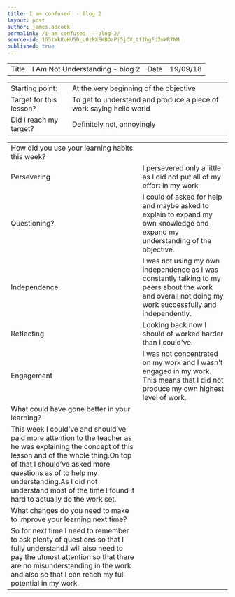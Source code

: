 ```yaml
---
title: I am confused  - Blog 2
layout: post
author: james.adcock
permalink: /i-am-confused----blog-2/
source-id: 1G5tWkKoHU5D_U0zPXEKBOaPi5jCV_tfIhgFd2mWR7NM
published: true
---
```

<table>
  <tr>
    <td>Title</td>
    <td>I Am Not Understanding - blog 2</td>
    <td>Date</td>
    <td>19/09/18</td>
  </tr>
</table>


<table>
  <tr>
    <td>Starting point:</td>
    <td>At the very beginning of the objective</td>
  </tr>
  <tr>
    <td>Target for this lesson?</td>
    <td>To get to understand and produce a piece of work saying hello world</td>
  </tr>
  <tr>
    <td>Did I reach my target? </td>
    <td>Definitely not, annoyingly</td>
  </tr>
</table>


<table>
  <tr>
    <td>How did you use your learning habits this week?</td>
    <td></td>
  </tr>
  <tr>
    <td>Persevering</td>
    <td>I persevered only a little as I did not put all of my effort in my work</td>
  </tr>
  <tr>
    <td>Questioning?</td>
    <td>I could of asked for help and maybe asked to explain to expand my own knowledge and expand my understanding of the objective.</td>
  </tr>
  <tr>
    <td>Independence</td>
    <td>I was not using my own independence as I was constantly talking to my peers about the work and overall not doing my work successfully and independently.</td>
  </tr>
  <tr>
    <td>Reflecting</td>
    <td>Looking back now I should of worked harder than I could've.</td>
  </tr>
  <tr>
    <td>Engagement</td>
    <td>I was not concentrated on my work and I wasn't engaged in my work. This means that I did not produce my own highest level of work. </td>
  </tr>
  <tr>
    <td>What could have gone better in your learning?</td>
    <td></td>
  </tr>
  <tr>
    <td>This week I could’ve and should’ve paid more attention to the teacher as he was explaining the concept of this lesson and of the whole thing.On top of that I should’ve asked more questions as of to help my understanding.As I did not understand most of the time I found it hard to actually do the work set.</td>
    <td></td>
  </tr>
  <tr>
    <td>What changes do you need to make to improve your learning next time?</td>
    <td></td>
  </tr>
  <tr>
    <td>So for next time I need to remember to ask plenty of questions so that I fully understand.I will also need to pay the utmost attention so that there are no misunderstanding in the work and also so that I can reach my full potential in my work.</td>
    <td></td>
  </tr>
</table>


